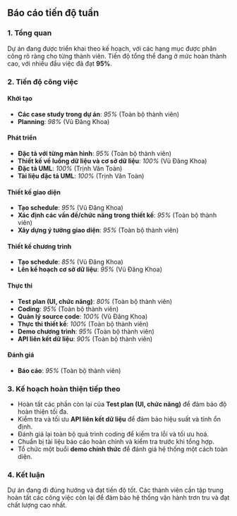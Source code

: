 ## Báo cáo tiến độ tuần

### 1. Tổng quan
Dự án đang được triển khai theo kế hoạch, với các hạng mục được phân công rõ ràng cho từng thành viên. Tiến độ tổng thể đang ở mức hoàn thành cao, với nhiều đầu việc đã đạt **95%**. 

### 2. Tiến độ công việc

#### Khởi tạo
- **Các case study trong dự án**: *95%* (Toàn bộ thành viên)
- **Planning**: *98%* (Vũ Đăng Khoa)

#### Phát triển
- **Đặc tả với từng màn hình**: *95%* (Toàn bộ thành viên)
- **Thiết kế về luồng dữ liệu và cơ sở dữ liệu**: *100%* (Vũ Đăng Khoa)
- **Đặc tả UML**: *100%* (Trịnh Văn Toàn)
- **Tài liệu đặc tả UML**: *100%* (Trịnh Văn Toàn)

#### Thiết kế giao diện
- **Tạo schedule**: *95%* (Vũ Đăng Khoa)
- **Xác định các vấn đề/chức năng trong thiết kế**: *95%* (Toàn bộ thành viên)
- **Xây dựng ý tưởng giao diện**: *95%* (Toàn bộ thành viên)

#### Thiết kế chương trình
- **Tạo schedule**: *85%* (Vũ Đăng Khoa)
- **Lên kế hoạch cơ sở dữ liệu**: *95%* (Vũ Đăng Khoa)

#### Thực thi
- **Test plan (UI, chức năng)**: *80%* (Toàn bộ thành viên)
- **Coding**: *95%* (Toàn bộ thành viên)
- **Quản lý source code**: *100%* (Vũ Đăng Khoa)
- **Thực thi thiết kế**: *100%* (Toàn bộ thành viên)
- **Demo chương trình**: *95%* (Toàn bộ thành viên)
- **API liên kết dữ liệu**: *90%* (Toàn bộ thành viên)

#### Đánh giá
- **Báo cáo**: *95%* (Toàn bộ thành viên)

### 3. Kế hoạch hoàn thiện tiếp theo

- Hoàn tất các phần còn lại của **Test plan (UI, chức năng)** để đảm bảo độ hoàn thiện tối đa.
- Kiểm tra và tối ưu **API liên kết dữ liệu** để đảm bảo hiệu suất và tính ổn định.
- Đánh giá lại toàn bộ quá trình coding để kiểm tra lỗi và tối ưu hoá.
- Chuẩn bị tài liệu báo cáo hoàn chỉnh và kiểm tra trước khi tổng hợp.
- Tổ chức một buổi **demo chính thức** để đánh giá hệ thống một cách toàn diện.

### 4. Kết luận
Dự án đang đi đúng hướng và đạt tiến độ tốt. Các thành viên cần tập trung hoàn tất các công việc còn lại để đảm bảo hệ thống vận hành trơn tru và đạt chất lượng cao nhất.